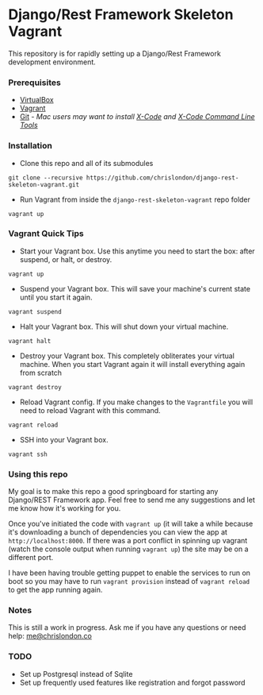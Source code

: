 # Django/Rest Framework Skeleton Vagrant #

This repository is for rapidly setting up a Django/Rest Framework development environment.

### Prerequisites ###

* [VirtualBox](https://www.virtualbox.org/wiki/Downloads)
* [Vagrant](http://www.vagrantup.com/downloads.html)
* [Git](http://git-scm.com/book/en/v2/Getting-Started-Installing-Git) - *Mac users may want to install [X-Code](https://developer.apple.com/xcode/downloads/) and [X-Code Command Line Tools](http://osxdaily.com/2014/02/12/install-command-line-tools-mac-os-x/)*

### Installation ###

* Clone this repo and all of its submodules
~~~
git clone --recursive https://github.com/chrislondon/django-rest-skeleton-vagrant.git
~~~

* Run Vagrant from inside the `django-rest-skeleton-vagrant` repo folder
~~~
vagrant up
~~~

### Vagrant Quick Tips ###

* Start your Vagrant box. Use this anytime you need to start the box: after suspend, or halt, or destroy.
~~~
vagrant up
~~~

* Suspend your Vagrant box. This will save your machine's current state until you start it again.
~~~
vagrant suspend
~~~

* Halt your Vagrant box. This will shut down your virtual machine.
~~~
vagrant halt
~~~

* Destroy your Vagrant box. This completely obliterates your virtual machine. When you start Vagrant again it will install everything again from scratch
~~~
vagrant destroy
~~~

* Reload Vagrant config. If you make changes to the `Vagrantfile` you will need to reload Vagrant with this command.
~~~
vagrant reload
~~~

* SSH into your Vagrant box.
~~~
vagrant ssh
~~~

### Using this repo ###

My goal is to make this repo a good springboard for starting any Django/REST Framework app.  Feel free to
send me any suggestions and let me know how it's working for you.

Once you've initiated the code with `vagrant up` (it will take a while because it's downloading a bunch of
dependencies you can view the app at `http://localhost:8000`. If there was a port conflict in spinning up 
vagrant (watch the console output when running `vagrant up`) the site may be on a different port.

I have been having trouble getting puppet to enable the services to run on boot so you may have to run
`vagrant provision` instead of `vagrant reload` to get the app running again.

### Notes ###

This is still a work in progress. Ask me if you have any questions or need help: me@chrislondon.co

### TODO ###

* Set up Postgresql instead of Sqlite
* Set up frequently used features like registration and forgot password